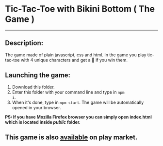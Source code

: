 # Tic-Tac-Toe with Bikini Bottom ( The Game )

<hr>

<h2>Description:</h2>

The game made of plain javascript, css and html. In the game you play tic-tac-toe with 4 unique characters and get a :pineapple: if you win them.

<h2>Launching the game:</h2>

1. Download this folder.
2. Enter this folder with your command line and type in <code>npm i</code>.
3. When it's done, type in <code>npm start</code>. The game will be automatically opened in your browser.

<strong>PS: If you have Mozilla Firefox browser you can simply open <b>index.html</b> which is located inside <i>public</i> folder.</strong>

<h2>This game is also <a href="https://play.google.com/store/apps/details?id=com.tica_tac_toe_with_bikini_bottom.example">available</a> on play market.</h2>
